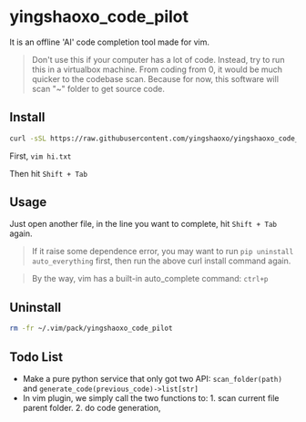 # yingshaoxo_code_pilot
It is an offline 'AI' code completion tool made for vim.

> Don't use this if your computer has a lot of code. Instead, try to run this in a virtualbox machine. From coding from 0, it would be much quicker to the codebase scan. Because for now, this software will scan "~" folder to get source code.

## Install
```bash
curl -sSL https://raw.githubusercontent.com/yingshaoxo/yingshaoxo_code_pilot/main/install.sh | bash
```

First, `vim hi.txt`

Then hit `Shift + Tab`

## Usage
Just open another file, in the line you want to complete, hit `Shift + Tab` again.

> If it raise some dependence error, you may want to run `pip uninstall auto_everything` first, then run the above curl install command again.

> By the way, vim has a built-in auto_complete command: `ctrl+p`

## Uninstall
```bash
rm -fr ~/.vim/pack/yingshaoxo_code_pilot
```

## Todo List
* Make a pure python service that only got two API: `scan_folder(path)` and `generate_code(previous_code)->list[str]`
* In vim plugin, we simply call the two functions to: 1. scan current file parent folder. 2. do code generation,
